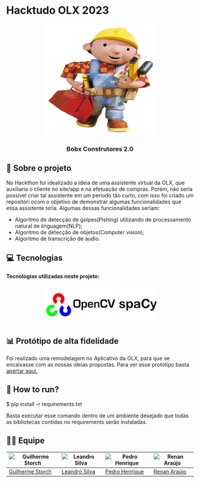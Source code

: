 # Hacktudo OLX 2023

<div align="center">
  <a href="https://github.com/Leanddro13/Hack_OLX">
    <img src="img/logo.png" width="300" height="300">
  </a>

<h3 align="center">Bobx Construtores 2.0</h3>
</div>

## 📝 Sobre o projeto

No Hackthon foi idealizado a ideia de uma assistente virtual da OLX, que auxiliaria o cliente no site/app e na efetuação de compras. Porém, não seria possível criar tal assistente em um periodo tão curto, com isso foi criado um repositóri ocom o objetivo de demonstrar algumas funcionalidades que essa assistente teria. Algumas dessas funcionalidades seriam:
- Algoritmo de detecção de golpes(Pishing) utilizando de processamento natural de linguagem(NLP);
- Algoritmo de detecção de objetos(Computer vision);
- Algoritmo de transcrição de audio.


## 💻 Tecnologias

#### Tecnologias utilizadas neste projeto:

<p align="center">
		<img src="img/opencv.png" width="200"/>
    <img src="img/spacy.png" width="100" height="100"/>
	</a>
</p>


## 📊 Protótipo de alta fidelidade

Foi realizado uma remodelagem no Aplicativo da OLX, para que se encaixasse com as nossas ideias propostas. Para ver esse protótipo basta [apertar aqui.](https://www.figma.com/file/V23TQmbBoy0bbermkPErqS/Bobx?type=design&node-id=0%3A1&mode=design&t=kIU5G4qnZOWbzAvg-1)

## 🛞 How to run?

$ pip install -r requirements.txt

Basta executar esse comando dentro de um ambiente desejado que todas as bibliotecas contidas no requirements serão instaladas.

## 👨‍💻 Equipe

| ![Guilherme Storch](https://avatars.githubusercontent.com/u/90935577?v=4) | ![Leandro Silva](https://github.com/Leanddro13.png) | ![Pedro Henrique](https://avatars.githubusercontent.com/u/88786258?v=4) | ![Renan Araújo](https://avatars.githubusercontent.com/u/111506459?v=4) |
| --- | --- | --- | --- | 
| [Guilherme Storch](https://avatars.githubusercontent.com/u/90935577?v=4) | [Leandro Silva](https://github.com/Leanddro13) | [Pedro Henrique](https://avatars.githubusercontent.com/u/88786258?v=4) | [Renan Araújo](https://avatars.githubusercontent.com/u/111506459?v=4) |
